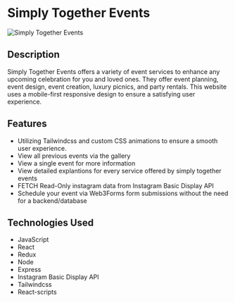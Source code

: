# Simply Together Events

![Simply Together Events](./public/steGif.gif)

## Description

Simply Together Events offers a variety of event services to enhance any upcoming celebration for you and loved ones. They offer event planning, event design, event creation, luxury picnics, and party rentals. This website uses a mobile-first responsive design to ensure a satisfying user experience.

## Features

- Utilizing Tailwindcss and custom CSS animations to ensure a smooth user experience.
- View all previous events via the gallery
- View a single event for more information
- View detailed explantions for every service offered by simply together events
- FETCH Read-Only instagram data from Instagram Basic Display API
- Schedule your event via Web3Forms form submissions without the need for a backend/database

## Technologies Used

- JavaScript
- React
- Redux
- Node
- Express
- Instagram Basic Display API
- Tailwindcss
- React-scripts
